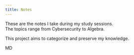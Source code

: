 ```yaml
---
title: Notes
---
```


These are the notes I take during my study sessions.  
The topics range from Cybersecurity to Algebra.  

This project aims to categorize and preserve my knowledge.

MD